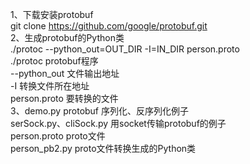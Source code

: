 1、下载安装protobuf  
    git clone https://github.com/google/protobuf.git  
2、生成protobuf的Python类  
   ./protoc --python_out=OUT_DIR -I=IN_DIR person.proto  
   ./protoc protobuf程序  
   --python_out  文件输出地址  
   -I 转换文件所在地址  
   person.proto 要转换的文件  
3、demo.py protobuf 序列化、反序列化例子  
   serSock.py、cliSock.py 用socket传输protobuf的例子  
   person.proto proto文件  
   person_pb2.py  proto文件转换生成的Python类  
    
